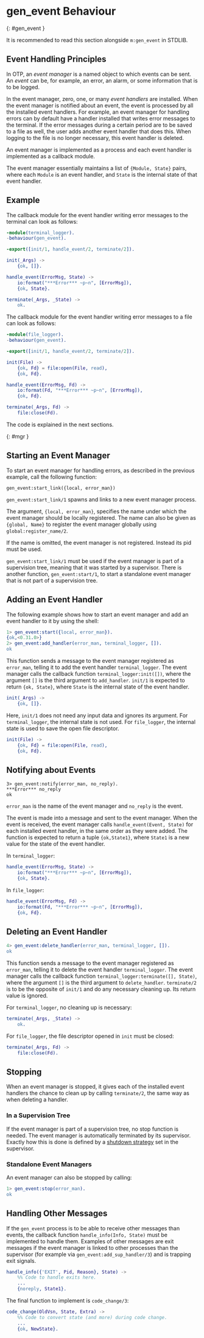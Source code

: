 <!--
%CopyrightBegin%

SPDX-License-Identifier: Apache-2.0

Copyright Ericsson AB 2023-2024. All Rights Reserved.

Licensed under the Apache License, Version 2.0 (the "License");
you may not use this file except in compliance with the License.
You may obtain a copy of the License at

    http://www.apache.org/licenses/LICENSE-2.0

Unless required by applicable law or agreed to in writing, software
distributed under the License is distributed on an "AS IS" BASIS,
WITHOUT WARRANTIES OR CONDITIONS OF ANY KIND, either express or implied.
See the License for the specific language governing permissions and
limitations under the License.

%CopyrightEnd%
-->
# gen_event Behaviour

[](){: #gen_event }

It is recommended to read this section alongside `m:gen_event` in STDLIB.

## Event Handling Principles

In OTP, an _event manager_ is a named object to which events can be sent. An
_event_ can be, for example, an error, an alarm, or some information that is to
be logged.

In the event manager, zero, one, or many _event handlers_ are installed. When
the event manager is notified about an event, the event is processed by all the
installed event handlers. For example, an event manager for handling errors can
by default have a handler installed that writes error messages to the
terminal. If the error messages during a certain period are to be saved to a
file as well, the user adds another event handler that does this. When logging
to the file is no longer necessary, this event handler is deleted.

An event manager is implemented as a process and each event handler is
implemented as a callback module.

The event manager essentially maintains a list of `{Module, State}` pairs, where
each `Module` is an event handler, and `State` is the internal state of that
event handler.

## Example

The callback module for the event handler writing error messages to the terminal
can look as follows:

```erlang
-module(terminal_logger).
-behaviour(gen_event).

-export([init/1, handle_event/2, terminate/2]).

init(_Args) ->
    {ok, []}.

handle_event(ErrorMsg, State) ->
    io:format("***Error*** ~p~n", [ErrorMsg]),
    {ok, State}.

terminate(_Args, _State) ->
    ok.
```

The callback module for the event handler writing error messages to a file can
look as follows:

```erlang
-module(file_logger).
-behaviour(gen_event).

-export([init/1, handle_event/2, terminate/2]).

init(File) ->
    {ok, Fd} = file:open(File, read),
    {ok, Fd}.

handle_event(ErrorMsg, Fd) ->
    io:format(Fd, "***Error*** ~p~n", [ErrorMsg]),
    {ok, Fd}.

terminate(_Args, Fd) ->
    file:close(Fd).
```

The code is explained in the next sections.

[](){: #mgr }

## Starting an Event Manager

To start an event manager for handling errors, as described in the previous
example, call the following function:

```text
gen_event:start_link({local, error_man})
```

`gen_event:start_link/1` spawns and links to a new event manager process.

The argument, `{local, error_man}`, specifies the name under which the
event manager should be locally registered. The name can also be given
as `{global, Name}` to register the event manager globally using
`global:register_name/2`.

If the name is omitted, the event manager is not registered. Instead its pid
must be used.

`gen_event:start_link/1` must be used if the event manager is part of
a supervision tree, meaning that it was started by a supervisor. There
is another function, `gen_event:start/1`, to start a standalone event
manager that is not part of a supervision tree.

## Adding an Event Handler

The following example shows how to start an event manager and add an event
handler to it by using the shell:

```erlang
1> gen_event:start({local, error_man}).
{ok,<0.31.0>}
2> gen_event:add_handler(error_man, terminal_logger, []).
ok
```

This function sends a message to the event manager registered as `error_man`,
telling it to add the event handler `terminal_logger`. The event manager calls
the callback function `terminal_logger:init([])`, where the argument `[]` is the
third argument to `add_handler`. `init/1` is expected to return `{ok, State}`,
where `State` is the internal state of the event handler.

```erlang
init(_Args) ->
    {ok, []}.
```

Here, `init/1` does not need any input data and ignores its argument. For
`terminal_logger`, the internal state is not used. For `file_logger`, the
internal state is used to save the open file descriptor.

```erlang
init(File) ->
    {ok, Fd} = file:open(File, read),
    {ok, Fd}.
```

## Notifying about Events

```text
3> gen_event:notify(error_man, no_reply).
***Error*** no_reply
ok
```

`error_man` is the name of the event manager and `no_reply` is the event.

The event is made into a message and sent to the event manager. When the event
is received, the event manager calls `handle_event(Event, State)` for each
installed event handler, in the same order as they were added. The function is
expected to return a tuple `{ok,State1}`, where `State1` is a new value for the
state of the event handler.

In `terminal_logger`:

```erlang
handle_event(ErrorMsg, State) ->
    io:format("***Error*** ~p~n", [ErrorMsg]),
    {ok, State}.
```

In `file_logger`:

```erlang
handle_event(ErrorMsg, Fd) ->
    io:format(Fd, "***Error*** ~p~n", [ErrorMsg]),
    {ok, Fd}.
```

## Deleting an Event Handler

```erlang
4> gen_event:delete_handler(error_man, terminal_logger, []).
ok
```

This function sends a message to the event manager registered as `error_man`,
telling it to delete the event handler `terminal_logger`. The event manager
calls the callback function `terminal_logger:terminate([], State)`, where the
argument `[]` is the third argument to `delete_handler`. `terminate/2` is to be
the opposite of `init/1` and do any necessary cleaning up. Its return value is
ignored.

For `terminal_logger`, no cleaning up is necessary:

```erlang
terminate(_Args, _State) ->
    ok.
```

For `file_logger`, the file descriptor opened in `init` must be closed:

```erlang
terminate(_Args, Fd) ->
    file:close(Fd).
```

## Stopping

When an event manager is stopped, it gives each of the installed event handlers
the chance to clean up by calling `terminate/2`, the same way as when deleting a
handler.

### In a Supervision Tree

If the event manager is part of a supervision tree, no stop function is needed.
The event manager is automatically terminated by its supervisor. Exactly how
this is done is defined by a [shutdown strategy](sup_princ.md#shutdown) set in
the supervisor.

### Standalone Event Managers

An event manager can also be stopped by calling:

```erlang
1> gen_event:stop(error_man).
ok
```

## Handling Other Messages

If the `gen_event` process is to be able to receive other messages
than events, the callback function `handle_info(Info, State)` must be
implemented to handle them. Examples of other messages are exit
messages if the event manager is linked to other processes than the
supervisor (for example via `gen_event:add_sup_handler/3`) and is
trapping exit signals.

```erlang
handle_info({'EXIT', Pid, Reason}, State) ->
    %% Code to handle exits here.
    ...
    {noreply, State1}.
```

The final function to implement is `code_change/3`:

```erlang
code_change(OldVsn, State, Extra) ->
    %% Code to convert state (and more) during code change.
    ...
    {ok, NewState}.
```
